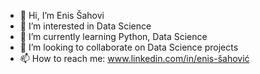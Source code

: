 - 👋 Hi, I’m Enis Šahovi  
- 👀 I’m interested in Data Science 
- 🌱 I’m currently learning Python, Data Science  
- 💞️ I’m looking to collaborate on Data Science projects
- 📫 How to reach me: www.linkedin.com/in/enis-šahović

<!---
EnisSah/EnisSah is a ✨ special ✨ repository because its `README.md` (this file) appears on your GitHub profile.
You can click the Preview link to take a look at your changes.
--->

